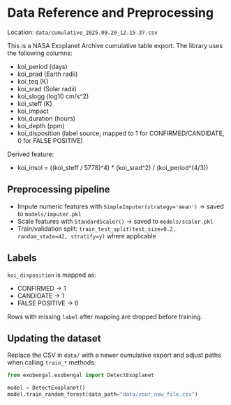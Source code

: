 # Data Reference and Preprocessing

Location: `data/cumulative_2025.09.20_12.15.37.csv`

This is a NASA Exoplanet Archive cumulative table export. The library uses the following columns:

- koi_period (days)
- koi_prad (Earth radii)
- koi_teq (K)
- koi_srad (Solar radii)
- koi_slogg (log10 cm/s^2)
- koi_steff (K)
- koi_impact
- koi_duration (hours)
- koi_depth (ppm)
- koi_disposition (label source; mapped to 1 for CONFIRMED/CANDIDATE, 0 for FALSE POSITIVE)

Derived feature:
- koi_insol = ((koi_steff / 5778)^4) * (koi_srad^2) / (koi_period^(4/3))

## Preprocessing pipeline

- Impute numeric features with `SimpleImputer(strategy='mean')` → saved to `models/imputer.pkl`
- Scale features with `StandardScaler()` → saved to `models/scaler.pkl`
- Train/validation split: `train_test_split(test_size=0.2, random_state=42, stratify=y)` where applicable

## Labels

`koi_disposition` is mapped as:
- CONFIRMED → 1
- CANDIDATE → 1
- FALSE POSITIVE → 0

Rows with missing `label` after mapping are dropped before training.

## Updating the dataset

Replace the CSV in `data/` with a newer cumulative export and adjust paths when calling `train_*` methods:

```python
from exobengal.exobengal import DetectExoplanet

model = DetectExoplanet()
model.train_random_forest(data_path="data/your_new_file.csv")
```
